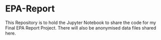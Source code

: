 # EPA-Report

This Repository is to hold the Jupyter Notebook to share the code for my Final EPA Report Project. 
There will also be anonymised data files shared here.
